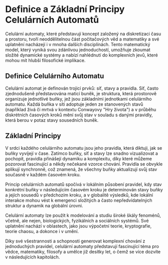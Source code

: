 # Definice a Základní Principy Celulárních Automatů

Celulární automaty, které představují koncept založený na diskretizaci času a prostoru, tvoří neoddělitelnou část počítačových věd a matematiky a své uplatnění nacházejí i v mnoha dalších disciplínách. Tento matematický model, který vyniká svou zdánlivou jednoduchostí, umožňuje zkoumat složité dynamické systémy a nabízí nahlédnutí do komplexních jevů, které mohou mít hlubší filosofické implikace.

## Definice Celulárního Automatu

Celulární automat je definován trojicí prvků: síť, stavy a pravidla. Síť, často zjednodušeně představována maticí buněk, je struktura, která prostorově organizuje jednotlivé buňky, jež jsou základními jednotkami celulárního automatu. Každá buňka v síti adoptuje jeden ze stanovených stavů (například živá či mrtvá v kontextu Conwayovy "Hry života") a v průběhu diskrétních časových kroků mění svůj stav v souladu s danými pravidly, která berou v potaz stavy sousedních buněk.

## Základní Principy

V srdci každého celulárního automatu jsou jeho pravidla, která diktuji, jak se buňky vyvíjejí v čase. Zatímco buňky, síť a stavy lze snadno vizualizovat a pochopit, pravidla přinášejí dynamiku a komplexitu, díky které můžeme pozorovat fascinující a někdy nečekané vzorce chování. Pravidla se obvykle aplikují synchronně, což znamená, že všechny buňky aktualizují svůj stav současně v každém časovém kroku.

Princip celulárních automatů spočívá v lokálním působení pravidel, kdy stav konkrétní buňky v následujícím časovém kroku je determinován stavy buňky a jejích sousedů v předchozím kroku, a v globalitě výsledků, kde lokální interakce mohou vést k emergenci složitých a často nepředvídatelných struktur a dynamik na globální úrovni.

Celulární automaty lze použít k modelování a studiu široké škály fenoménů, včetně, ale nejen, biologických, fyzikálních a sociálních systémů. Své uplatnění nachází v oblastech, jako jsou výpočetní teorie, kryptografie, teorie chaosu, a dokonce i v umění.

Díky své všestrannosti a schopnosti generovat komplexní chování z jednoduchých pravidel, celulární automaty představují fascinující téma pro vědce, matematiky, filosofy a umělce již desítky let, o čemž se více dozvíte v následujících kapitolách.

